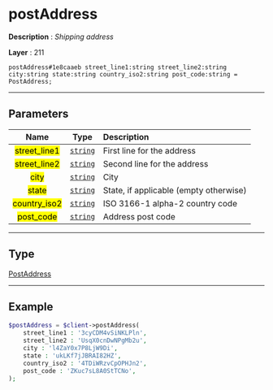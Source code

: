 # postAddress

**Description** : *Shipping address*

**Layer** : 211

```tl
postAddress#1e8caaeb street_line1:string street_line2:string city:string state:string country_iso2:string post_code:string = PostAddress;
```

---

## Parameters

| Name | Type | Description |
| :---: | :---: | :--- |
| <mark>street_line1</mark> | [`string`](type/string) | First line for the address |
| <mark>street_line2</mark> | [`string`](type/string) | Second line for the address |
| <mark>city</mark> | [`string`](type/string) | City |
| <mark>state</mark> | [`string`](type/string) | State, if applicable (empty otherwise) |
| <mark>country_iso2</mark> | [`string`](type/string) | ISO 3166-1 alpha-2 country code |
| <mark>post_code</mark> | [`string`](type/string) | Address post code |

---

## Type

[PostAddress](type/PostAddress)

---

## Example

```php
$postAddress = $client->postAddress(
	street_line1 : '3cyCDM4vSiNKLPln',
	street_line2 : 'UsqX0cnDwNPgMb2u',
	city : 'l4ZaY0x7P8LjW9Di',
	state : 'ukLKf7jJBRAI82HZ',
	country_iso2 : '4TDiWRzvCpOPHJn2',
	post_code : 'ZKuc7sL8A0StTCNo',
);
```